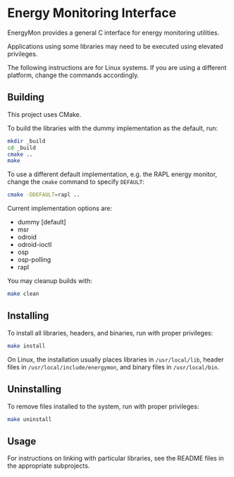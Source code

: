 # Energy Monitoring Interface

EnergyMon provides a general C interface for energy monitoring utilities.

Applications using some libraries may need to be executed using elevated
privileges.

The following instructions are for Linux systems.
If you are using a different platform, change the commands accordingly.

## Building

This project uses CMake.

To build the libraries with the dummy implementation as the default, run:

``` sh
mkdir _build
cd _build
cmake ..
make
```

To use a different default implementation, e.g. the RAPL energy monitor, change
the `cmake` command to specify `DEFAULT`:

``` sh
cmake -DDEFAULT=rapl ..
```

Current implementation options are:

* dummy [default]
* msr
* odroid
* odroid-ioctl
* osp
* osp-polling
* rapl

You may cleanup builds with:

``` sh
make clean
```

## Installing

To install all libraries, headers, and binaries, run with proper privileges:

``` sh
make install
```

On Linux, the installation usually places
libraries in `/usr/local/lib`,
header files in `/usr/local/include/energymon`, and
binary files in `/usr/local/bin`.

## Uninstalling

To remove files installed to the system, run with proper privileges:

``` sh
make uninstall
```

## Usage

For instructions on linking with particular libraries, see the README files in
the appropriate subprojects.
